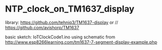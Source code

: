 # NTP_clock_on_TM1637_display
library: https://github.com/tehniq3/TM1637-display or // https://github.com/avishorp/TM1637

basic sketch: IoTClockCode1.ino using schematic from http://www.esp8266learning.com/tm1637-7-segment-display-example.php

